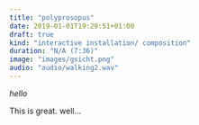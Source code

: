 ```yaml
---
title: "polyprosopus"
date: 2019-01-01T19:29:51+01:00
draft: true
kind: "interactive installation/ composition"
duration: "N/A (7:36)"
image: "images/gsicht.png"
audio: "audio/walking2.wav"
---
```


*hello*

This is great. well...